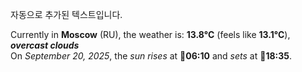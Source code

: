
자동으로 추가된 텍스트입니다.

<!--START_SECTION:weather:moscow-->
Currently in **Moscow** (RU), the weather is: **13.8°C** (feels like **13.1°C**), ***overcast clouds***<br/>
On *September 20, 2025*, the *sun rises* at 🌅**06:10** and *sets* at 🌇**18:35**.
<!--END_SECTION:weather-->
